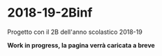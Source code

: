 # 2018-19-2Binf
Progetto con il 2B dell'anno scolastico 2018-19

**Work in progress, la pagina verrà caricata a breve**
